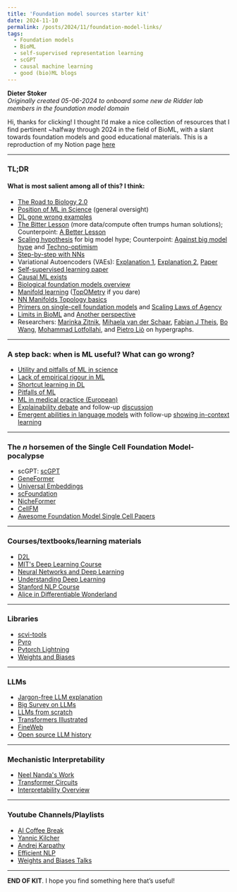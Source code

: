 ```yaml
---
title: 'Foundation model sources starter kit'
date: 2024-11-10
permalink: /posts/2024/11/foundation-model-links/
tags:
  - Foundation models
  - BioML
  - self-supervised representation learning
  - scGPT
  - causal machine learning
  - good (bio)ML blogs
---
```


**Dieter Stoker**  
*Originally created 05-06-2024 to onboard some new de Ridder lab members in the foundation model domain*

Hi, thanks for clicking! I thought I’d make a nice collection of resources that I find pertinent ~halfway through 2024 in the field of BioML, with a slant towards foundation models and good educational materials. This is a reproduction of my Notion page [here](https://nebulous-booth-32c.notion.site/Foundation-models-tips-and-links-432e39f183e242ba9a144df1357189a1)

---

### TL;DR
#### What is most salient among all of this? I think:
- [The Road to Biology 2.0](https://freedium.cfd/https%3A%2F%2Ftowardsdatascience.com%2Fthe-road-to-biology-2-0-will-pass-through-black-box-data-bbd00fabf959)
- [Position of ML in Science](https://arxiv.org/abs/2405.18095) (general oversight)
- [DL gone wrong examples](https://www.nature.com/articles/s42256-020-00257-z)
- [The Bitter Lesson](https://www.cs.utexas.edu/~eunsol/courses/data/bitter_lesson.pdf) (more data/compute often trumps human solutions); Counterpoint: [A Better Lesson](https://rodneybrooks.com/a-better-lesson/)
- [Scaling hypothesis](https://gwern.net/scaling-hypothesis) for big model hype; Counterpoint: [Against big model hype](https://arxiv.org/abs/2304.15004) and [Techno-optimism](https://arxiv.org/abs/2405.07987)
- [Step-by-step with NNs](http://karpathy.github.io/2019/04/25/recipe/)
- Variational Autoencoders (VAEs): [Explanation 1](https://towardsdatascience.com/understanding-variational-autoencoders-vaes-f70510919f73), [Explanation 2](https://www.jeremyjordan.me/variational-autoencoders/), [Paper](https://arxiv.org/pdf/1606.05908)
- [Self-supervised learning paper](https://ieeexplore.ieee.org/abstract/document/9770283)
- [Causal ML exists](https://www.nature.com/articles/s41467-020-17419-7)
- [Biological foundation models overview](https://arxiv.org/abs/2311.07621)
- [Manifold learning](https://www.sciencedirect.com/science/article/pii/S2452310017301877) ([TopOMetry](https://www.biorxiv.org/content/10.1101/2022.03.14.484134v3.abstract) if you dare)
- [NN Manifolds Topology basics](https://colah.github.io/posts/2014-03-NN-Manifolds-Topology/)
- [Primers on single-cell foundation models](https://www.abhishaike.com/p/the-lore-behind-scrna-seq-foundation-models) and [Scaling Laws of Agency](https://markovbio.github.io/scaling-laws-of-agency/)
- [Limits in BioML](https://www.biorxiv.org/content/10.1101/2023.10.16.561085v2) and [Another perspective](https://www.biorxiv.org/content/10.1101/2024.04.02.587824.abstract)
- Researchers: [Marinka Zitnik](https://zitniklab.hms.harvard.edu/), [Mihaela van der Schaar](https://www.vanderschaar-lab.com/publications/), [Fabian J Theis](https://www.helmholtz-munich.de/en/icb/research-groups/theis-lab), [Bo Wang](https://www.wanglab.ai/research.html), [Mohammad Lotfollahi](http://lotfollahi.com/research), and [Pietro Liò](https://scholar.google.nl/citations?user=4YhNJBEAAAAJ&hl=en&oi=ao) on hypergraphs.

---

### A step back: when is ML useful? What can go wrong?
- [Utility and pitfalls of ML in science](https://arxiv.org/abs/2405.18095)
- [Lack of empirical rigour in ML](https://openreview.net/forum?id=rJWF0Fywf&source=post_page---------------------------)
- [Shortcut learning in DL](https://www.nature.com/articles/s42256-020-00257-z)
- [Pitfalls of ML](https://www.nature.com/articles/s41576-021-00434-9#Sec15)
- [ML in medical practice (European)](https://ieeexplore.ieee.org/abstract/document/9783196)
- [Explainability debate](https://www.nature.com/articles/s42256-019-0048-x) and follow-up [discussion](https://projecteuclid.org/journals/statistics-surveys/volume-16/issue-none/Interpretable-machine-learning-Fundamental-principles-and-10-grand-challenges/10.1214/21-SS133.full)
- [Emergent abilities in language models](https://arxiv.org/abs/2304.15004) with follow-up [showing in-context learning](https://arxiv.org/abs/2309.01809)

---

### The *n* horsemen of the Single Cell Foundation Model-pocalypse
- scGPT: [scGPT](https://www.nature.com/articles/s41592-024-02201-0)
- [GeneFormer](https://www.nature.com/articles/s41586-023-06139-9.epdf?sharing_token=u_5LUGVkd3A8zR-f73lU59RgN0jAjWel9jnR3ZoTv0N2UB4yyXENUK50s6uqjXH69sDxh4Z3J4plYCKlVME-W2WSuRiS96vx6t5ex2-krVDS46JkoVvAvJyWtYXIyj74pDWn_DutZq1oAlDaxfvBpUfSKDdBPJ8SKlTId8uT47M=)
- [Universal Embeddings](https://www.biorxiv.org/content/10.1101/2023.11.28.568918v1.abstract)
- [scFoundation](https://www.biorxiv.org/content/10.1101/2023.05.29.542705v4)
- [NicheFormer](https://www.biorxiv.org/content/10.1101/2024.04.15.589472v1)
- [CellFM](https://www.biorxiv.org/content/10.1101/2024.06.04.597369v1)
- [Awesome Foundation Model Single Cell Papers](https://github.com/OmicsML/awesome-foundation-model-single-cell-papers)

---

### Courses/textbooks/learning materials
- [D2L](https://d2l.ai/)
- [MIT's Deep Learning Course](http://introtodeeplearning.com/)
- [Neural Networks and Deep Learning](http://neuralnetworksanddeeplearning.com/)
- [Understanding Deep Learning](https://udlbook.github.io/udlbook/)
- [Stanford NLP Course](https://web.stanford.edu/class/cs224n/index.html#coursework)
- [Alice in Differentiable Wonderland](https://www.sscardapane.it/alice-book)

---

### Libraries
- [scvi-tools](https://github.com/scverse/scvi-tools)
- [Pyro](http://pyro.ai/)
- [Pytorch Lightning](https://lightning.ai/docs/pytorch/stable/)
- [Weights and Biases](https://wandb.ai/site)

---

### LLMs
- [Jargon-free LLM explanation](https://arstechnica.com/science/2023/07/a-jargon-free-explanation-of-how-ai-large-language-models-work/)
- [Big Survey on LLMs](https://arxiv.org/abs/2307.06435)
- [LLMs from scratch](https://github.com/rasbt/LLMs-from-scratch)
- [Transformers Illustrated](https://jalammar.github.io/illustrated-transformer/)
- [FineWeb](https://huggingface.co/spaces/HuggingFaceFW/blogpost-fineweb-v1)
- [Open source LLM history](https://cameronrwolfe.substack.com/p/the-history-of-open-source-llms-early)

---

### Mechanistic Interpretability
- [Neel Nanda's Work](https://www.neelnanda.io/mechanistic-interpretability/quickstart)
- [Transformer Circuits](https://transformer-circuits.pub/)
- [Interpretability Overview](https://arxiv.org/abs/2405.00208)

---

### Youtube Channels/Playlists
- [AI Coffee Break](https://www.youtube.com/@AICoffeeBreak)
- [Yannic Kilcher](https://www.youtube.com/@YannicKilcher)
- [Andrej Karpathy](https://www.youtube.com/@AndrejKarpathy)
- [Efficient NLP](https://www.youtube.com/playlist?list=PLgJhDSE2ZLxa3qLAJ8VU_9u-cx0I9tQMd)
- [Weights and Biases Talks](https://www.youtube.com/@WeightsBiases)

---

**END OF KIT**. I hope you find something here that’s useful!
